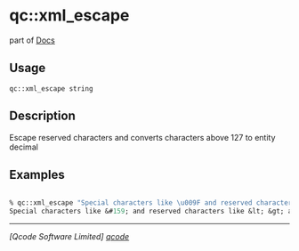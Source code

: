 qc::xml_escape
==============

part of [Docs](../index.md)

Usage
-----
`
        qc::xml_escape string
    `

Description
-----------
Escape reserved characters and converts characters above 127 to entity decimal

Examples
--------
```tcl

% qc::xml_escape "Special characters like \u009F and reserved characters like < > and & are escaped"
Special characters like &#159; and reserved characters like &lt; &gt; and &amp; are escaped
```

----------------------------------
*[Qcode Software Limited] [qcode]*

[qcode]: http://www.qcode.co.uk "Qcode Software"